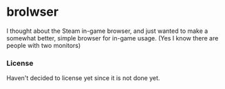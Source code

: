 # brolwser

I thought about the Steam in-game browser, and just wanted to make a somewhat better, simple browser for in-game usage. (Yes I know there are people with two monitors)

### License

Haven't decided to license yet since it is not done yet.